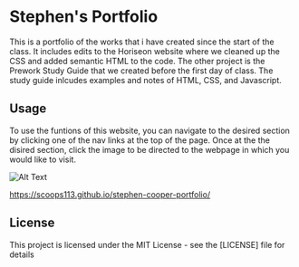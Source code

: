 # Stephen's Portfolio

This is a portfolio of the works that i have created since the start of the class. It includes edits to the Horiseon website where we cleaned up the CSS and added semantic HTML to the code. The other project is the Prework Study Guide that we created before the first day of class. The study guide inlcudes examples and notes of HTML, CSS, and Javascript.

## Usage

To use the funtions of this website, you can navigate to the desired section by clicking one of the nav links at the top of the page. Once at the the disired section, click the image to be directed to the webpage in which you would like to visit. 

![Alt Text](./assets/images/Screenshot-portfolio.png)

https://scoops113.github.io/stephen-cooper-portfolio/


## License

This project is licensed under the MIT License - see the [LICENSE] file for details